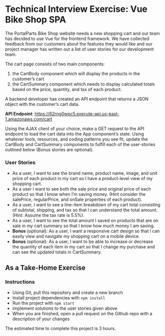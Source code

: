 # Technical Interview Exercise: Vue Bike Shop SPA

The PortalParts Bike Shop website needs a new shopping cart and our team has decided to use Vue for the frontend framework. We have collected feedback from our customers about the features they would like and our project manager has written out a list of user stories for our development team.

The cart page consists of two main components:
1. the CartBody component which will display the products in the customer’s cart
1. the CartSummary component which needs to display calculated totals based on the price, quantity, and tax of each product.

A backend developer has created an API endpoint that returns a JSON object with the customer’s cart data. 

**API Endpoint**: https://62rng0wpc5.execute-api.us-east-1.amazonaws.com/cart

Using the AJAX client of your choice, make a GET request to the API endpoint to load the cart data into the App component’s state. Using whatever tools, resources, and coding patterns you see fit, update the CartBody and CartSummary components to fulfill each of the user-stories outlined below (Bonus stories are optional).

### User Stories
- As a user, I want to see the brand name, product name, image, and unit price of each product in my cart so I have a product-level view of my shopping cart.
- As a user I want to see both the sale price and original price of each product so that I know when I’m saving money. (Hint consider the salePrice, regularPrice, and onSale properties of each product).
- As a user, I want to see a line-item breakdown of my cart total consisting of subtotal, shipping, and tax so that I can understand the total amount. (Hint: Assume the tax rate is 5.5%).
- As a user, I want to see the total amount I saved on products that are on sale in my cart summary so that I know how much money I am saving.
- **Bonus** (optional): As a user, I want a responsive cart design so that I can easily view and navigate my shopping cart on a mobile device.
- **Bonus** (optional): As a user, I want to be able to increase or decrease the quantity of each item in my cart so that I change my purchase and can see the updated totals in CartSummary.

## As a Take-Home Exercise
### Instructions
- Using Git, pull this repository and create a new branch
- Install project dependencies with `npm install`
- Run the project with `npm start`
- Implement solutions to the user stories given above
- When you are finished, open a pull request on the Github repo with a description of your changes

The estimated time to complete this project is 3 hours.
